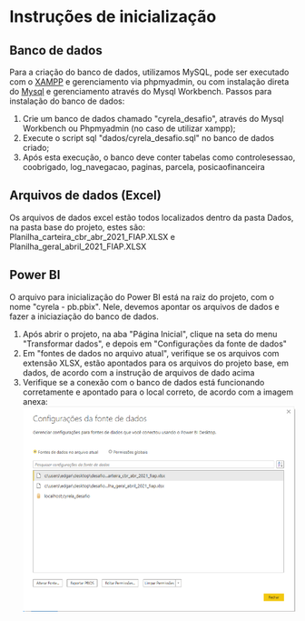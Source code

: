# Instruções de inicialização

## Banco de dados

Para a criação do banco de dados, utilizamos MySQL, pode ser executado com o [XAMPP](https://www.apachefriends.org/pt_br/index.html) e gerenciamento via phpmyadmin, ou com instalação direta do [Mysql](https://dev.mysql.com/downloads/mysql/) e gerenciamento através do Mysql Workbench. Passos para instalação do banco de dados:

1. Crie um banco de dados chamado "cyrela_desafio", através do Mysql Workbench ou Phpmyadmin (no caso de utilizar xampp);
2. Execute o script sql "dados/cyrela_desafio.sql" no banco de dados criado;
3. Após esta execução, o banco deve conter tabelas como controlesessao, coobrigado, log_navegacao, paginas, parcela, posicaofinanceira

## Arquivos de dados (Excel)

Os arquivos de dados excel estão todos localizados dentro da pasta Dados, na pasta base do projeto, estes são: Planilha_carteira_cbr_abr_2021_FIAP.XLSX e Planilha_geral_abril_2021_FIAP.XLSX

## Power BI

O arquivo para inicialização do Power BI está na raiz do projeto, com o nome "cyrela - pb.pbix". Nele, devemos apontar os arquivos de dados e fazer a iniciaziação do banco de dados.

1. Após abrir o projeto, na aba "Página Inicial", clique na seta do menu "Transformar dados", e depois em "Configurações da fonte de dados"
2. Em "fontes de dados no arquivo atual", verifique se os arquivos com extensão XLSX, estão apontados para os arquivos do projeto base, em dados, de acordo com a instrução de arquivos de dado acima
3. Verifique se a conexão com o banco de dados está funcionando corretamente e apontado para o local correto, de acordo com a imagem anexa:
    ![Demonstração das fontes de dados aplicados corretamente](./tela-configuracao-de-dados.PNG)